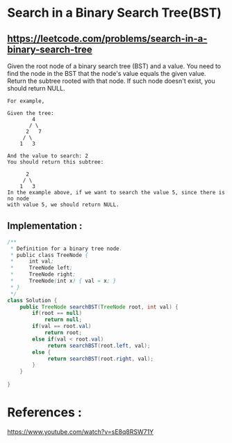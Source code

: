 # Search in a Binary Search Tree(BST)
## https://leetcode.com/problems/search-in-a-binary-search-tree

Given the root node of a binary search tree (BST) and a value. You need to find the node in the BST that the node's value equals the given value. Return the subtree rooted with that node. If such node doesn't exist, you should return NULL.

```
For example, 

Given the tree:
        4
       / \
      2   7
     / \
    1   3

And the value to search: 2
You should return this subtree:

      2     
     / \   
    1   3
In the example above, if we want to search the value 5, since there is no node 
with value 5, we should return NULL.
```

## Implementation :

```java
/**
 * Definition for a binary tree node.
 * public class TreeNode {
 *     int val;
 *     TreeNode left;
 *     TreeNode right;
 *     TreeNode(int x) { val = x; }
 * }
 */
class Solution {
    public TreeNode searchBST(TreeNode root, int val) {
        if(root == null)
            return null;
        if(val == root.val)
            return root;
        else if(val < root.val)
             return searchBST(root.left, val);
        else {
             return searchBST(root.right, val);
        }
    }
    
}
```
# References :
https://www.youtube.com/watch?v=sE8q8RSW71Y
